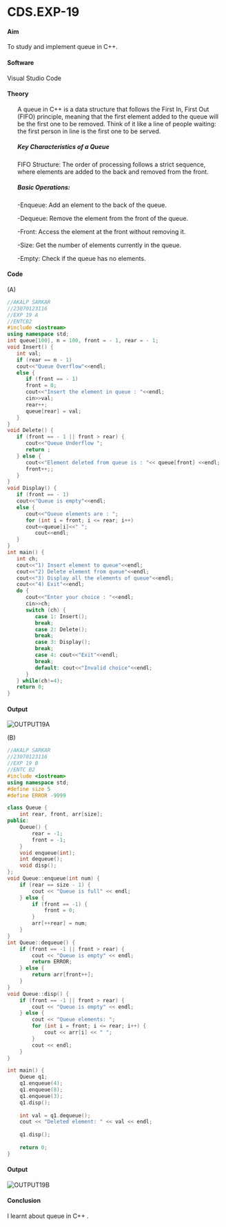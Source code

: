 # CDS.EXP-19
#### Aim 
To study and implement queue in C++. 

#### Software 
Visual Studio Code 

#### Theory 
<ul>
    A queue in C++ is a data structure that follows the First In, First Out (FIFO) principle, meaning that the first element added to the queue will be the first one to be removed. Think of it like a line of people waiting: the first person in line is the first one to be served.

##### Key Characteristics of a Queue
FIFO Structure: The order of processing follows a strict sequence, where elements are added to the back and removed from the front.

##### Basic Operations:

-Enqueue: Add an element to the back of the queue.

-Dequeue: Remove the element from the front of the queue.

-Front: Access the element at the front without removing it.

-Size: Get the number of elements currently in the queue.

-Empty: Check if the queue has no elements.
</li>
</ul>

#### Code 

(A) <br> 
```cpp
//AKALP SARKAR
//23070123116
//EXP 19 A
//ENTCB2
#include <iostream>
using namespace std;
int queue[100], n = 100, front = - 1, rear = - 1;
void Insert() {
   int val;
   if (rear == n - 1)
   cout<<"Queue Overflow"<<endl;
   else {
      if (front == - 1)
      front = 0;
      cout<<"Insert the element in queue : "<<endl;
      cin>>val;
      rear++;
      queue[rear] = val;
   }
}
void Delete() {
   if (front == - 1 || front > rear) {
      cout<<"Queue Underflow ";
      return ;
   } else {
      cout<<"Element deleted from queue is : "<< queue[front] <<endl;
      front++;;
   }
}
void Display() {
   if (front == - 1)
   cout<<"Queue is empty"<<endl;
   else {
      cout<<"Queue elements are : ";
      for (int i = front; i <= rear; i++)
      cout<<queue[i]<<" ";
         cout<<endl;
   }
}
int main() {
   int ch;
   cout<<"1) Insert element to queue"<<endl;
   cout<<"2) Delete element from queue"<<endl;
   cout<<"3) Display all the elements of queue"<<endl;
   cout<<"4) Exit"<<endl;
   do {
      cout<<"Enter your choice : "<<endl;
      cin>>ch;
      switch (ch) {
         case 1: Insert();
         break;
         case 2: Delete();
         break;
         case 3: Display();
         break;
         case 4: cout<<"Exit"<<endl;
         break;
         default: cout<<"Invalid choice"<<endl;
      }
   } while(ch!=4);
   return 0;
}
```

#### Output 
![OUTPUT19A](https://github.com/user-attachments/assets/b6788bea-cf99-4932-b9ff-59b6de0bbb1d)


(B) <br> 
```cpp
//AKALP SARKAR
//23070123116
//EXP 19 B
//ENTC B2
#include <iostream>
using namespace std;
#define size 5
#define ERROR -9999

class Queue {
    int rear, front, arr[size];
public:
    Queue() {
        rear = -1;
        front = -1;
    }
    void enqueue(int);
    int dequeue();
    void disp();
};
void Queue::enqueue(int num) {
    if (rear == size - 1) {
        cout << "Queue is full" << endl;
    } else {
        if (front == -1) {
            front = 0;
        }
        arr[++rear] = num;
    }
}
int Queue::dequeue() {
    if (front == -1 || front > rear) {
        cout << "Queue is empty" << endl;
        return ERROR;
    } else {
        return arr[front++];
    }
}
void Queue::disp() {
    if (front == -1 || front > rear) {
        cout << "Queue is empty" << endl;
    } else {
        cout << "Queue elements: ";
        for (int i = front; i <= rear; i++) {
            cout << arr[i] << " ";
        }
        cout << endl;
    }
}

int main() {
    Queue q1;
    q1.enqueue(4);
    q1.enqueue(8);
    q1.enqueue(3);
    q1.disp();
   
    int val = q1.dequeue();
    cout << "Deleted element: " << val << endl;
   
    q1.disp();
   
    return 0;
}
```

#### Output 
![OUTPUT19B](https://github.com/user-attachments/assets/f21298b5-85d3-4e72-94c5-edd3501a20ec)

#### Conclusion 
I learnt about queue in C++ . 
